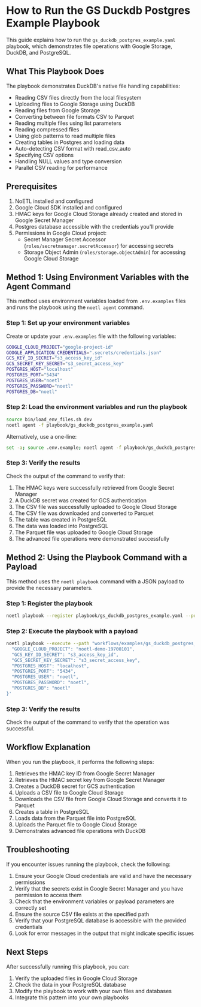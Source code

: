 # How to Run the GS Duckdb Postgres Example Playbook

This guide explains how to run the `gs_duckdb_postgres_example.yaml` playbook, which demonstrates file operations with Google Storage, DuckDB, and PostgreSQL.

## What This Playbook Does

The playbook demonstrates DuckDB's native file handling capabilities:
- Reading CSV files directly from the local filesystem
- Uploading files to Google Storage using DuckDB
- Reading files from Google Storage
- Converting between file formats CSV to Parquet
- Reading multiple files using list parameters
- Reading compressed files
- Using glob patterns to read multiple files
- Creating tables in Postgres and loading data
- Auto-detecting CSV format with read_csv_auto
- Specifying CSV options
- Handling NULL values and type conversion
- Parallel CSV reading for performance

## Prerequisites

1. NoETL installed and configured
2. Google Cloud SDK installed and configured
3. HMAC keys for Google Cloud Storage already created and stored in Google Secret Manager
4. Postgres database accessible with the credentials you'll provide
5. Permissions in Google Cloud project:
   - Secret Manager Secret Accessor (`roles/secretmanager.secretAccessor`) for accessing secrets
   - Storage Object Admin (`roles/storage.objectAdmin`) for accessing Google Cloud Storage

## Method 1: Using Environment Variables with the Agent Command

This method uses environment variables loaded from `.env.examples` files and runs the playbook using the `noetl agent` command.

### Step 1: Set up your environment variables

Create or update your `.env.examples` file with the following variables:

```bash
GOOGLE_CLOUD_PROJECT="google-project-id"
GOOGLE_APPLICATION_CREDENTIALS=".secrets/credentials.json"
GCS_KEY_ID_SECRET="s3_access_key_id"
GCS_SECRET_KEY_SECRET="s3_secret_access_key"
POSTGRES_HOST="localhost"
POSTGRES_PORT="5434"
POSTGRES_USER="noetl"
POSTGRES_PASSWORD="noetl"
POSTGRES_DB="noetl"
```

### Step 2: Load the environment variables and run the playbook

```bash
source bin/load_env_files.sh dev
noetl agent -f playbook/gs_duckdb_postgres_example.yaml
```

Alternatively, use a one-line:

```bash
set -a; source .env.example; noetl agent -f playbook/gs_duckdb_postgres_example.yaml
```

### Step 3: Verify the results

Check the output of the command to verify that:
1. The HMAC keys were successfully retrieved from Google Secret Manager
2. A DuckDB secret was created for GCS authentication
3. The CSV file was successfully uploaded to Google Cloud Storage
4. The CSV file was downloaded and converted to Parquet
5. The table was created in PostgreSQL
6. The data was loaded into PostgreSQL
7. The Parquet file was uploaded to Google Cloud Storage
8. The advanced file operations were demonstrated successfully

## Method 2: Using the Playbook Command with a Payload

This method uses the `noetl playbook` command with a JSON payload to provide the necessary parameters.

### Step 1: Register the playbook

```bash
noetl playbook --register playbook/gs_duckdb_postgres_example.yaml --port 8080
```

### Step 2: Execute the playbook with a payload

```bash
noetl playbook --execute --path "workflows/examples/gs_duckdb_postgres_example" --payload '{
  "GOOGLE_CLOUD_PROJECT": "noetl-demo-19700101",
  "GCS_KEY_ID_SECRET": "s3_access_key_id",
  "GCS_SECRET_KEY_SECRET": "s3_secret_access_key",
  "POSTGRES_HOST": "localhost",
  "POSTGRES_PORT": "5434",
  "POSTGRES_USER": "noetl",
  "POSTGRES_PASSWORD": "noetl",
  "POSTGRES_DB": "noetl"
}'
```

### Step 3: Verify the results

Check the output of the command to verify that the operation was successful.

## Workflow Explanation

When you run the playbook, it performs the following steps:

1. Retrieves the HMAC key ID from Google Secret Manager
2. Retrieves the HMAC secret key from Google Secret Manager
3. Creates a DuckDB secret for GCS authentication
4. Uploads a CSV file to Google Cloud Storage
5. Downloads the CSV file from Google Cloud Storage and converts it to Parquet
6. Creates a table in PostgreSQL
7. Loads data from the Parquet file into PostgreSQL
8. Uploads the Parquet file to Google Cloud Storage
9. Demonstrates advanced file operations with DuckDB

## Troubleshooting

If you encounter issues running the playbook, check the following:

1. Ensure your Google Cloud credentials are valid and have the necessary permissions
2. Verify that the secrets exist in Google Secret Manager and you have permission to access them
3. Check that the environment variables or payload parameters are correctly set
4. Ensure the source CSV file exists at the specified path
5. Verify that your PostgreSQL database is accessible with the provided credentials
6. Look for error messages in the output that might indicate specific issues

## Next Steps

After successfully running this playbook, you can:

1. Verify the uploaded files in Google Cloud Storage
2. Check the data in your PostgreSQL database
3. Modify the playbook to work with your own files and databases
4. Integrate this pattern into your own playbooks